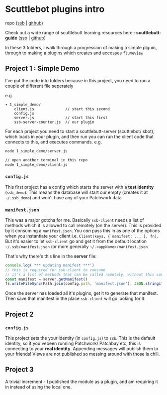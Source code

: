 # Scuttlebot plugins intro

repo ([ssb](%f2PZYbacgJpNq4buNCVsjG6j55K8olw80QxPjF2Teqs=.sha256) | [github](https://www.github.com:mixmix/ssb-server-plugin-intro))

Check out a wide range of scuttlebutt learning resources here : **scuttlebutt-guide** ([ssb](%rRmgg8grYJ/upfXKxFNG62Y49CmkEShk70HoFLIEyDY=.sha256) | [github](https://github.com/ssbc/scuttlebutt-guide))

In these 3 folders, I walk through a progression of making a simple plguin, through to making a plugins which creates and accesses `flumeview`

## Project 1 : Simple Demo

I've put the code into folders because in this project, you need to run a couple of different file seperately

e.g.
```
▾ 1_simple_demo/
    client.js              // start this second
    config.js               
    server.js              // start this first
    ssb-server-counter.js  // our plugin
```

For each project you need to start a scuttlebutt-server (scuttlebot/ sbot), which loads in your plugin, and then run you can run the client code that connects to this, and executes commands. e.g.

```bash
node 1_simple_demo/server.js

// open another terminal in this repo
node 1_simple_demo/client.js
```

### `config.js`

This first project has a config which starts the server with a **test identity** (`ssb_demo`). This means the database will start our empty (creates it at `~/.ssb_demo`) and won't have any of your Patchwork data

### `manifest.json`

This was a major gotcha for me. Basically `ssb-client` needs a list of methods which it is allowed to call remotely (on the server).
This is provided by it consuming a `manifest.json`.
You _can_ pass this in as one of the options when you instantiate your client i.e. `Client(keys, { manifest: ... }, fn)`.
But it's easier to let `ssb-client` go and get it from the default location `~/.ssb/manifest.json` (or more generally `~/.<appName>/manifest.json`


That's why there's this line in the **server** file:
```js
console.log('*** updating manifest ***')
// this is required for ssb-client to consume
// it's a list of methods that can be called remotely, without this code we won't be able to call our new plugin
const manifest = server.getManifest()
fs.writeFileSync(Path.join(config.path, 'manifest.json'), JSON.stringify(manifest))
```

Once the server has loaded all it's plugins, get it to generate that manifest.
Then save that manifest in the place `ssb-client` will go looking for it.

## Project 2

### `config.js`

This project sets the your identity (in `config.js`) to `ssb`. This is the default identity, so if you'vebeen running Patchwork/ Patchbay etc, this is connecting to your **real identity**.
Appending messages will publish them to your friends!
Views are not published so messing around with those is chill.


## Project 3

A trivial increment - I published the module as a plugin, and am requiring it in instead of using the local one.


